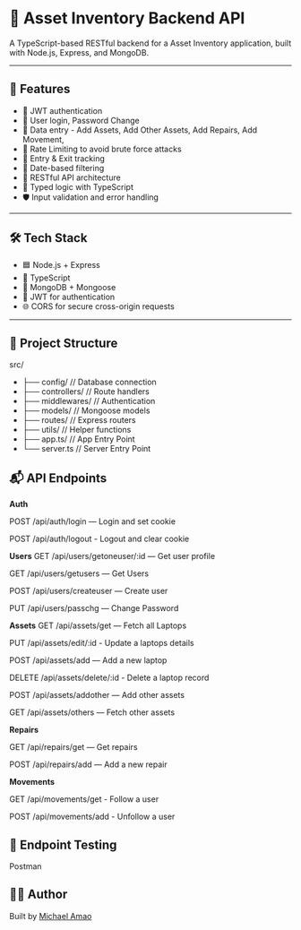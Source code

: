 # 📱 Asset Inventory Backend API

A TypeScript-based RESTful backend for a Asset Inventory application, built with Node.js, Express, and MongoDB.

---

## 🚀 Features

- 🔐 JWT authentication
- 🧑 User login, Password Change
- 📝 Data entry - Add Assets, Add Other Assets, Add Repairs, Add Movement,
- 🚫 Rate Limiting to avoid brute force attacks
- 🧾 Entry & Exit tracking
- 📅 Date-based filtering
- 🔌 RESTful API architecture
- 🧠 Typed logic with TypeScript
- 🛡️ Input validation and error handling

---

## 🛠️ Tech Stack

- 🟦 Node.js + Express
- 📘 TypeScript
- 🍃 MongoDB + Mongoose
- 🔑 JWT for authentication
- 🌐 CORS for secure cross-origin requests

---

## 📁 Project Structure

src/
- ├── config/ // Database connection
- ├── controllers/ // Route handlers
- ├── middlewares/ // Authentication
- ├── models/ // Mongoose models
- ├── routes/ // Express routers
- ├── utils/ // Helper functions
- ├── app.ts/ // App Entry Point
- └── server.ts // Server Entry Point

## 📬 API Endpoints

**Auth**

POST /api/auth/login — Login and set cookie

POST /api/auth/logout - Logout and clear cookie

**Users**
GET /api/users/getoneuser/:id — Get user profile

GET /api/users/getusers — Get Users

POST /api/users/createuser — Create user

PUT /api/users/passchg — Change Password

**Assets**
GET /api/assets/get — Fetch all Laptops

PUT /api/assets/edit/:id - Update a laptops details

POST /api/assets/add — Add a new laptop

DELETE /api/assets/delete/:id - Delete a laptop record

POST /api/assets/addother — Add other assets

GET /api/assets/others — Fetch other assets

**Repairs**

GET /api/repairs/get — Get repairs

POST /api/repairs/add — Add a new repair

**Movements**

GET /api/movements/get - Follow a user

POST /api/movements/add - Unfollow a user

## 🧪 Endpoint Testing

Postman

## 👨‍💻 Author

Built by [Michael Amao](https://github.com/tireddev24)

